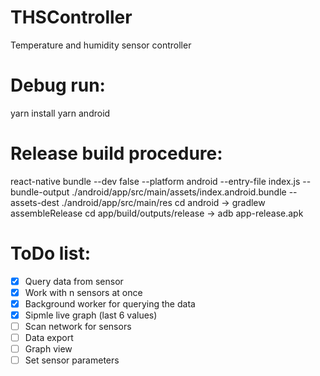 # THSController
Temperature and humidity sensor controller

# Debug run:
yarn install
yarn android

# Release build procedure:
react-native bundle --dev false --platform android --entry-file index.js --bundle-output ./android/app/src/main/assets/index.android.bundle --assets-dest ./android/app/src/main/res
cd android -> gradlew assembleRelease
cd app/build/outputs/release -> adb app-release.apk

# ToDo list:
- [x] Query data from sensor
- [x] Work with n sensors at once
- [x] Background worker for querying the data
- [x] Sipmle live graph (last 6 values)
- [ ] Scan network for sensors
- [ ] Data export
- [ ] Graph view
- [ ] Set sensor parameters
